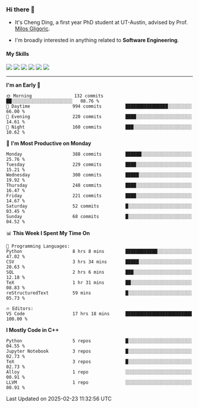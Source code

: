 ### Hi there 👋

* It's Cheng Ding, a first year PhD student at UT-Austin, advised by Prof. [Milos Gligoric](https://users.ece.utexas.edu/~gligoric/).

* I'm broadly interested in anything related to **Software Engineering**.

#### My Skills

![](https://img.shields.io/badge/C++-65318e?logo=cplusplus&logoColor=fff)
![](https://img.shields.io/badge/Python-3e74a2?logo=python&logoColor=fff)
![](https://img.shields.io/badge/C-5654a2?logo=c&logoColor=fff)
![](https://img.shields.io/badge/Go-00aaff?logo=go&logoColor=fff)
![](https://img.shields.io/badge/Docker-0088ff?logo=docker&logoColor=fff)
![](https://img.shields.io/badge/Apache-D22128?logo=apache&logoColor=fff)

---
<!--START_SECTION:waka-->
**I'm an Early 🐤** 

```text
🌞 Morning                132 commits         ██░░░░░░░░░░░░░░░░░░░░░░░   08.76 % 
🌆 Daytime                994 commits         ████████████████░░░░░░░░░   66.00 % 
🌃 Evening                220 commits         ████░░░░░░░░░░░░░░░░░░░░░   14.61 % 
🌙 Night                  160 commits         ███░░░░░░░░░░░░░░░░░░░░░░   10.62 % 
```
📅 **I'm Most Productive on Monday** 

```text
Monday                   388 commits         ██████░░░░░░░░░░░░░░░░░░░   25.76 % 
Tuesday                  229 commits         ████░░░░░░░░░░░░░░░░░░░░░   15.21 % 
Wednesday                300 commits         █████░░░░░░░░░░░░░░░░░░░░   19.92 % 
Thursday                 248 commits         ████░░░░░░░░░░░░░░░░░░░░░   16.47 % 
Friday                   221 commits         ████░░░░░░░░░░░░░░░░░░░░░   14.67 % 
Saturday                 52 commits          █░░░░░░░░░░░░░░░░░░░░░░░░   03.45 % 
Sunday                   68 commits          █░░░░░░░░░░░░░░░░░░░░░░░░   04.52 % 
```


📊 **This Week I Spent My Time On** 

```text
💬 Programming Languages: 
Python                   8 hrs 8 mins        ████████████░░░░░░░░░░░░░   47.02 % 
CSV                      3 hrs 34 mins       █████░░░░░░░░░░░░░░░░░░░░   20.63 % 
SQL                      2 hrs 6 mins        ███░░░░░░░░░░░░░░░░░░░░░░   12.18 % 
TeX                      1 hr 31 mins        ██░░░░░░░░░░░░░░░░░░░░░░░   08.83 % 
reStructuredText         59 mins             █░░░░░░░░░░░░░░░░░░░░░░░░   05.73 % 

🔥 Editors: 
VS Code                  17 hrs 18 mins      █████████████████████████   100.00 % 
```

**I Mostly Code in C++** 

```text
Python                   5 repos             █░░░░░░░░░░░░░░░░░░░░░░░░   04.55 % 
Jupyter Notebook         3 repos             █░░░░░░░░░░░░░░░░░░░░░░░░   02.73 % 
TeX                      3 repos             █░░░░░░░░░░░░░░░░░░░░░░░░   02.73 % 
Alloy                    1 repo              ░░░░░░░░░░░░░░░░░░░░░░░░░   00.91 % 
LLVM                     1 repo              ░░░░░░░░░░░░░░░░░░░░░░░░░   00.91 % 
```




 Last Updated on 2025-02-23 11:32:56 UTC
<!--END_SECTION:waka-->

